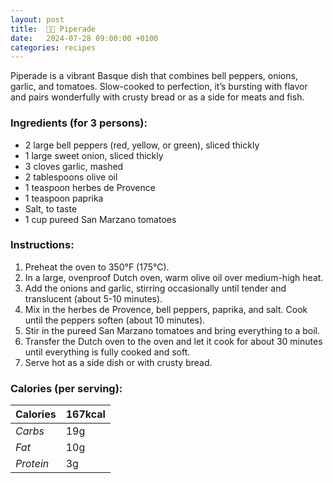 ```yaml
---
layout: post
title:  👨‍🍳 Piperade
date:   2024-07-28 09:00:00 +0100
categories: recipes
---
```


Piperade is a vibrant Basque dish that combines bell peppers, onions, garlic, and tomatoes. Slow-cooked to perfection, it’s bursting with flavor and pairs wonderfully with crusty bread or as a side for meats and fish. 

### Ingredients (for 3 persons):
- 2 large bell peppers (red, yellow, or green), sliced thickly
- 1 large sweet onion, sliced thickly
- 3 cloves garlic, mashed
- 2 tablespoons olive oil
- 1 teaspoon herbes de Provence
- 1 teaspoon paprika
- Salt, to taste
- 1 cup pureed San Marzano tomatoes

### Instructions:

1. Preheat the oven to 350°F (175°C).
2. In a large, ovenproof Dutch oven, warm olive oil over medium-high heat.
3. Add the onions and garlic, stirring occasionally until tender and translucent (about 5-10 minutes).
4. Mix in the herbes de Provence, bell peppers, paprika, and salt. Cook until the peppers soften (about 10 minutes).
5. Stir in the pureed San Marzano tomatoes and bring everything to a boil.
6. Transfer the Dutch oven to the oven and let it cook for about 30 minutes until everything is fully cooked and soft.
7. Serve hot as a side dish or with crusty bread.

### Calories (per serving):

| **Calories** | 167kcal |
| ----------- | ----------- |
| *Carbs* | 19g |
| *Fat* | 10g |
| *Protein* | 3g |